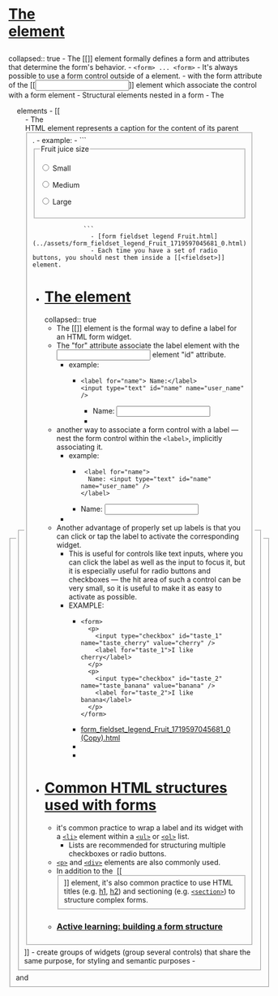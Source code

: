 # [The <form> element](https://developer.mozilla.org/en-US/docs/Learn/Forms/How_to_structure_a_web_form#the_form_element)
collapsed:: true
	- The [[<form>]] element formally defines a form and attributes that determine the form's behavior.
		- ```
		  <form> ... <form>
		  ```
	- It's always possible to use a form control outside of a <form> element.
		- with the form attribute of the [[<input>]] element which associate the control with a form element
	- Structural elements nested in a form
		- The <fieldset> and <legend> elements
			- [[<fieldset>]]
				- create groups of widgets (group several controls) that share the same purpose, for styling and semantic purposes
			- <legend>
				- The [<legend>](https://developer.mozilla.org/en-US/docs/Web/HTML/Element/legend) HTML element represents a caption for the content of its parent <fieldset>.
			- example:
				- ```
				  <form>
				    <fieldset>
				      <legend>Fruit juice size</legend>
				      <p>
				        <input type="radio" name="size" id="size_1" value="small" />
				        <label for="size_1">Small</label>
				      </p>
				      <p>
				        <input type="radio" name="size" id="size_2" value="medium" />
				        <label for="size_2">Medium</label>
				      </p>
				      <p>
				        <input type="radio" name="size" id="size_3" value="large" />
				        <label for="size_3">Large</label>
				      </p>
				    </fieldset>
				  </form>
				  
				  ```
					- [form fieldset legend Fruit.html](../assets/form_fieldset_legend_Fruit_1719597045681_0.html)
					- Each time you have a set of radio buttons, you should nest them inside a [[<fieldset>]] element.
- # [The <label> element](https://developer.mozilla.org/en-US/docs/Learn/Forms/How_to_structure_a_web_form#the_label_element)
  collapsed:: true
	- The [[<label>]] element is the formal way to define a label for an HTML form widget.
	- The "for" attribute associate the label element with the <input> element "id" attribute.
		- example:
			- ```
			  <label for="name"> Name:</label> 
			  <input type="text" id="name" name="user_name" />
			  
			  ```
				- <label for="name"> Name:</label> 
				  <input type="text" id="name" name="user_name" />
				-
	- another way to associate a form control with a label — nest the form control within the `<label>`, implicitly associating it.
		- example:
			- ```
			   <label for="name">
			    Name: <input type="text" id="name" name="user_name" />
			  </label>
			  ```
			- <label for="name">
			    Name: <input type="text" id="name" name="user_name" />
			  </label>
		-
	- Another advantage of properly set up labels is that you can click or tap the label to activate the corresponding widget.
		- This is useful for controls like text inputs, where you can click the label as well as the input to focus it, but it is especially useful for radio buttons and checkboxes — the hit area of such a control can be very small, so it is useful to make it as easy to activate as possible.
		- EXAMPLE:
			- ```
			  <form>
			    <p>
			      <input type="checkbox" id="taste_1" name="taste_cherry" value="cherry" />
			      <label for="taste_1">I like cherry</label>
			    </p>
			    <p>
			      <input type="checkbox" id="taste_2" name="taste_banana" value="banana" />
			      <label for="taste_2">I like banana</label>
			    </p>
			  </form>
			  ```
			- [form_fieldset_legend_Fruit_1719597045681_0 (Copy).html](../assets/form_fieldset_legend_Fruit_1719597045681_0_(Copy)_1719599039255_0.html)
			-
			-
- # [Common HTML structures used with forms](https://developer.mozilla.org/en-US/docs/Learn/Forms/How_to_structure_a_web_form#common_html_structures_used_with_forms)
	- it's common practice to wrap a label and its widget with a [`<li>`](https://developer.mozilla.org/en-US/docs/Web/HTML/Element/li) element within a [`<ul>`](https://developer.mozilla.org/en-US/docs/Web/HTML/Element/ul) or [`<ol>`](https://developer.mozilla.org/en-US/docs/Web/HTML/Element/ol) list.
		- Lists are recommended for structuring multiple checkboxes or radio buttons.
	- [`<p>`](https://developer.mozilla.org/en-US/docs/Web/HTML/Element/p) and [`<div>`](https://developer.mozilla.org/en-US/docs/Web/HTML/Element/div) elements are also commonly used.
	- In addition to the  [[<fieldset>]] element, it's also common practice to use HTML titles (e.g. [h1](https://developer.mozilla.org/en-US/docs/Web/HTML/Element/Heading_Elements), [h2](https://developer.mozilla.org/en-US/docs/Web/HTML/Element/Heading_Elements)) and sectioning (e.g. [`<section>`](https://developer.mozilla.org/en-US/docs/Web/HTML/Element/section)) to structure complex forms.
	- ### [Active learning: building a form structure](https://developer.mozilla.org/en-US/docs/Learn/Forms/How_to_structure_a_web_form#active_learning_building_a_form_structure)